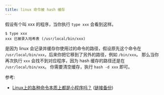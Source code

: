 ```yaml
---
title: linux 命令被 hash 缓存
---
```



假设有个叫 xxx 的程序，当你执行 `type xxx` 会看到这样。

```
$ type xxx
xxx 已被录入哈希表 (/usr/local/bin/xxx)
```

是因为 linux 会记录并缓存你使用过的命令的路径，假设原先这个命令在 `/usr/local/bin/xxx`，后来你把它移到了另外的路径，例如 `/bin/xxx`。
那么当你再次执行 `xxx` 会找不到对应程序，因为 hash 缓存的路径还是在 `/usr/local/bin/xxx`。
你需要清空缓存，执行 `hash -d xxx` 即可。

参考:

- [Linux上的各种命令本质上都是小程序吗？](https://www.zhihu.com/question/34609277/answer/59455055) ([链接备份](https://archive.md/3inuw))

